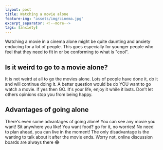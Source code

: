 ```yaml
---
layout: post
title: Watching a movie alone
feature-img: "assets/img/cinema.jpg"
excerpt_separator: <!--more-->
tags: [anxiety]
---
```

<!--more-->
Watching a movie in a cinema alone might be quite daunting and anxiety enducing for a lot of people. This goes especially for younger people who feel that they need to fit in or be conforming to what is "cool".

## Is it weird to go to a movie alone?
It is not weird at all to go the movies alone. Lots of people have done it, do it and will continue doing it. A better question would be do YOU want to go watch a movie. If yes then GO. It's your life, enjoy it while it lasts. Don’t let others opinions stop you from being happy.

## Advantages of going alone
There's even some advantages of going alone!
You can see any movie you want!
Sit anywhere you like!
You want food? go for it, no worries!
No need to plan ahead, you can live in the moment!
The only disadvantage is the wanting to talk about it after the movie ends. Worry not, online discussion boards are always there 😂